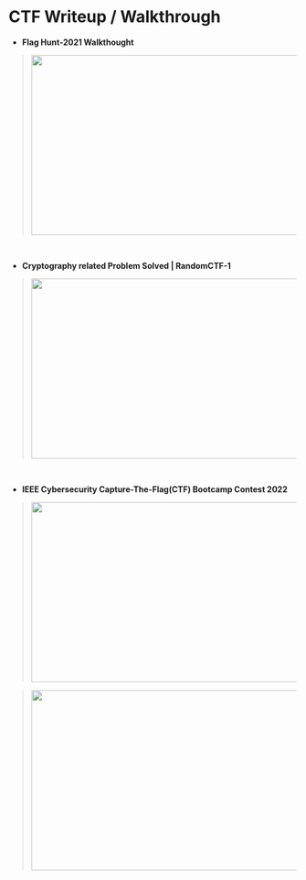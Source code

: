 # CTF Writeup / Walkthrough

* **Flag Hunt-2021 Walkthought** 
> [<img src="https://img.youtube.com/vi/TftiI2NKwvM/hqdefault.jpg" width="560" height="315"/>](https://www.youtube.com/embed/TftiI2NKwvM)

<br>

* **Cryptography related Problem Solved | RandomCTF-1** 
> [<img src="https://img.youtube.com/vi/67G3SWnjgkQ/hqdefault.jpg" width="560" height="315"/>](https://www.youtube.com/embed/67G3SWnjgkQ)

<br>

* **IEEE Cybersecurity Capture-The-Flag(CTF) Bootcamp Contest 2022** 
> [<img src="https://img.youtube.com/vi/FKBh4byg6rA&t/hqdefault.jpg" width="560" height="315"/>](https://www.youtube.com/embed/FKBh4byg6rA&t)

> [<img src="https://img.youtube.com/vi/cZaDhvF4eWg&t/hqdefault.jpg" width="560" height="315"/>](https://www.youtube.com/embed/cZaDhvF4eWg&t)



